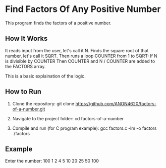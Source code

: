 # Find Factors Of Any Positive Number

This program finds the factors of a positive number.

## How It Works

It reads input from the user, let's call it N.
Finds the square root of that number, let's call it SQRT.
Then runs a loop COUNTER from 1 to SQRT:
  If N is divisible by COUNTER
    Then COUNTER and N / COUNTER are added to the FACTORS array.

This is a basic explaination of the logic.

## How to Run

1. Clone the repository:
   git clone https://github.com/ANON4620/factors-of-a-number.git

2. Navigate to the project folder:
   cd factors-of-a-number

3. Compile and run (for C program example):
   gcc factors.c -lm -o factors
   ./factors

## Example

Enter the number: 100
1 2 4 5 10 20 25 50 100
